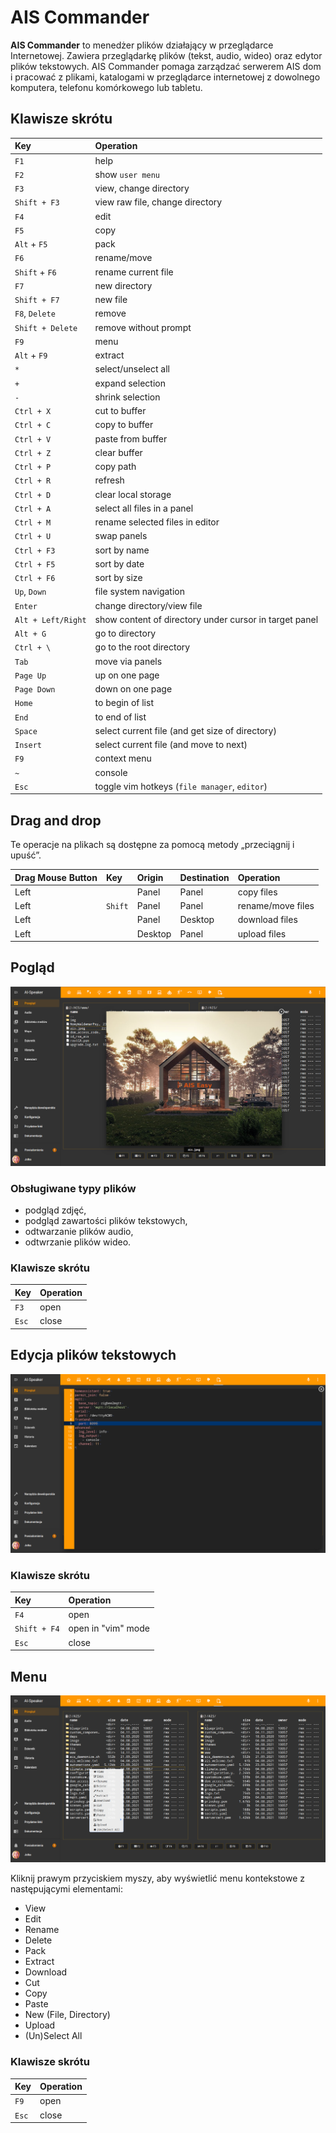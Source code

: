 # AIS Commander


**AIS Commander** to menedżer plików działający w przeglądarce Internetowej. Zawiera przeglądarkę plików (tekst, audio, wideo) oraz edytor plików tekstowych. AIS Commander pomaga zarządzać serwerem AIS dom i pracować z plikami, katalogami w przeglądarce internetowej z dowolnego komputera, telefonu komórkowego lub tabletu.

## Klawisze skrótu

|Key                    |Operation
|:----------------------|:--------------------------------------------
| `F1`                  | help
| `F2`                  | show `user menu`
| `F3`                  | view, change directory
| `Shift + F3`          | view raw file, change directory
| `F4`                  | edit
| `F5`                  | copy
| `Alt` + `F5`          | pack
| `F6`                  | rename/move
| `Shift` + `F6`        | rename current file
| `F7`                  | new directory
| `Shift + F7`          | new file
| `F8`, `Delete`        | remove
| `Shift + Delete`      | remove without prompt
| `F9`                  | menu
| `Alt` + `F9`          | extract
| `*`                   | select/unselect all
| `+`                   | expand selection
| `-`                   | shrink selection
| `Ctrl + X`            | cut to buffer
| `Ctrl + C`            | copy to buffer
| `Ctrl + V`            | paste from buffer
| `Ctrl + Z`            | clear buffer
| `Ctrl + P`            | copy path
| `Ctrl + R`            | refresh
| `Ctrl + D`            | clear local storage
| `Ctrl + A`            | select all files in a panel
| `Ctrl + M`            | rename selected files in editor
| `Ctrl + U`            | swap panels
| `Ctrl + F3`           | sort by name
| `Ctrl + F5`           | sort by date
| `Ctrl + F6`           | sort by size
| `Up`, `Down`          | file system navigation
| `Enter`               | change directory/view file
| `Alt + Left/Right`    | show content of directory under cursor in target panel
| `Alt + G`             | go to directory
| `Ctrl + \`            | go to the root directory
| `Tab`                 | move via panels
| `Page Up`             | up on one page
| `Page Down`           | down on one page
| `Home`                | to begin of list
| `End`                 | to end of list
| `Space`               | select current file (and get size of directory)
| `Insert`              | select current file (and move to next)
| `F9`                  | context menu
| `~`                   | console
| `Esc`                 | toggle vim hotkeys (`file manager`, `editor`)


## Drag and drop

Te operacje na plikach są dostępne za pomocą metody „przeciągnij i upuść”.

| Drag Mouse Button | Key       | Origin    | Destination   |Operation
|:------------------|:----------|:----------|:--------------|:------------------
| Left              |           | Panel     | Panel         | copy files
| Left              | `Shift`   | Panel     | Panel         | rename/move files
| Left              |           | Panel     | Desktop       | download files
| Left              |           | Desktop   | Panel         | upload files

## Pogląd

![View](/img/screen/view.png "View")

### Obsługiwane typy plików

- podgląd zdjęć,
- podgląd zawartości plików tekstowych,
- odtwarzanie plików audio,
- odtwrzanie plików wideo.

### Klawisze skrótu

|Key                    |Operation
|:----------------------|:--------------------------------------------
| `F3`                  | open
| `Esc`                 | close

## Edycja plików tekstowych

![Edit](/img/screen/edit.png "Edit")

### Klawisze skrótu

|Key                    |Operation
|:----------------------|:--------------------------------------------
| `F4`                  | open
| `Shift + F4`          | open in "vim" mode
| `Esc`                 | close




## Menu

![Menu](/img/screen/menu.png "Menu")

Kliknij prawym przyciskiem myszy, aby wyświetlić menu kontekstowe z następującymi elementami:

- View
- Edit
- Rename
- Delete
- Pack
- Extract
- Download
- Cut
- Copy
- Paste
- New (File, Directory)
- Upload
- (Un)Select All

### Klawisze skrótu

|Key                    |Operation
|:----------------------|:--------------------------------------------
| `F9`                  | open
| `Esc`                 | close

